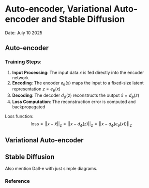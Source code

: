 # Auto-encoder, Variational Auto-encoder and Stable Diffusion

Date: July 10 2025

## Auto-encoder

### Training Steps:
1. **Input Processing**: The input data $x$ is fed directly into the encoder network
2. **Encoding**: The encoder $e_\theta(x)$ maps the input to a fixed-size latent representation $z = e_\theta(x)$
3. **Decoding**: The decoder $d_\phi(z)$ reconstructs the output $\hat{x} = d_\phi(z)$
4. **Loss Computation**: The reconstruction error is computed and backpropagated


Loss function: $$\text{loss} = ||x - \hat{x}||_2 = ||x - d_\phi(z)||_2 = ||x - d_\phi(e_\theta(x))||_2$$

## Variational Auto-encoder

## Stable Diffusion

Also mention Dall-e with just simple diagrams.

### Reference
